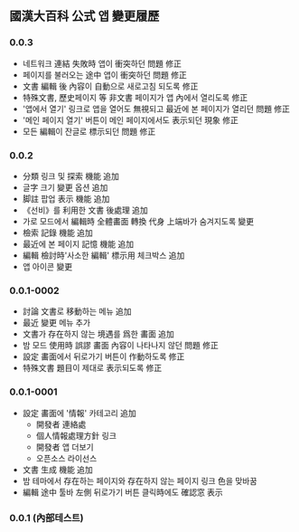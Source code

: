## 國漢大百科 公式 앱 變更履歷
### 0.0.3
* 네트워크 連結 失敗時 앱이 衝突하던 問題 修正
* 페이지를 불러오는 途中 앱이 衝突하던 問題 修正
* 文書 編輯 後 內容이 自動으로 새로고침 되도록 修正
* 特殊文書, 歷史페이지 等 非文書 페이지가 앱 內에서 열리도록 修正
* '앱에서 열기' 링크로 앱을 열어도 無視되고 最近에 본 페이지가 열리던 問題 修正
* '메인 페이지 열기' 버튼이 메인 페이지에서도 表示되던 現象 修正
* 모든 編輯이 잔글로 標示되던 問題 修正

### 0.0.2
* 分類 링크 및 探索 機能 追加
* 글字 크기 變更 옵션 追加
* 脚註 팝업 表示 機能 追加
* 《선비》를 利用한 文書 後處理 追加
* 가로 모드에서 編輯時 全體畵面 轉換 代身 上端바가 숨겨지도록 變更
* 檢索 記錄 機能 追加
* 最近에 본 페이지 記憶 機能 追加
* 編輯 檢討時'사소한 編輯' 標示用 체크박스 追加
* 앱 아이콘 變更

### 0.0.1-0002
* 討論 文書로 移動하는 메뉴 追加
* 最近 變更 메뉴 추가
* 文書가 存在하지 않는 境遇를 爲한 畵面 追加
* 밤 모드 使用時 誤謬 畵面 內容이 나타나지 않던 問題 修正
* 設定 畵面에서 뒤로가기 버튼이 作動하도록 修正
* 特殊文書 題目이 제대로 表示되도록 修正

### 0.0.1-0001
* 設定 畵面에 '情報' 카테고리 追加
  * 開發者 連絡處
  * 個人情報處理方針 링크
  * 開發者 앱 더보기
  * 오픈소스 라이선스
* 文書 生成 機能 追加
* 밤 테마에서 存在하는 페이지와 存在하지 않는 페이지 링크 色을 맞바꿈
* 編輯 途中 툴바 左側 뒤로가기 버튼 클릭時에도 確認窓 表示

### 0.0.1 (內部테스트)